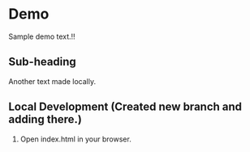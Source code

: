 # Demo

Sample demo text.!!

## Sub-heading

Another text made locally.

## Local Development (Created new branch and adding there.)

1. Open index.html in your browser.

